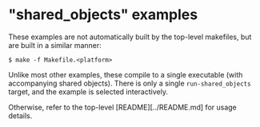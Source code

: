 # "shared\_objects" examples

These examples are not automatically built by the top-level makefiles, but are
built in a similar manner:

```
$ make -f Makefile.<platform>
```

Unlike most other examples, these compile to a single executable (with
accompanying shared objects). There is only a single `run-shared_objects`
target, and the example is selected interactively.

Otherwise, refer to the top-level [README][../README.md] for usage details.
